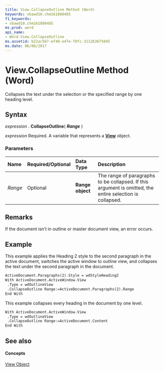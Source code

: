 ```yaml
---
title: View.CollapseOutline Method (Word)
keywords: vbawd10.chm161808485
f1_keywords:
- vbawd10.chm161808485
ms.prod: word
api_name:
- Word.View.CollapseOutline
ms.assetid: b22ac567-ef40-e47e-f0fc-311263675045
ms.date: 06/08/2017
---
```



# View.CollapseOutline Method (Word)

Collapses the text under the selection or the specified range by one heading level.


## Syntax

 _expression_ . **CollapseOutline**( **_Range_** )

 _expression_ Required. A variable that represents a **[View](Word.View.md)** object.


### Parameters



|**Name**|**Required/Optional**|**Data Type**|**Description**|
|:-----|:-----|:-----|:-----|
| _Range_|Optional| **Range object**|The range of paragraphs to be collapsed. If this argument is omitted, the entire selection is collapsed.|

## Remarks

If the document isn't in outline or master document view, an error occurs.


## Example

This example applies the Heading 2 style to the second paragraph in the active document, switches the active window to outline view, and collapses the text under the second paragraph in the document.


```vb
ActiveDocument.Paragraphs(2).Style = wdStyleHeading2 
With ActiveDocument.ActiveWindow.View 
 .Type = wdOutlineView 
 .CollapseOutline Range:=ActiveDocument.Paragraphs(2).Range 
End With
```

This example collapses every heading in the document by one level.




```vb
With ActiveDocument.ActiveWindow.View 
 .Type = wdOutlineView 
 .CollapseOutline Range:=ActiveDocument.Content 
End With
```


## See also


#### Concepts


[View Object](Word.View.md)

